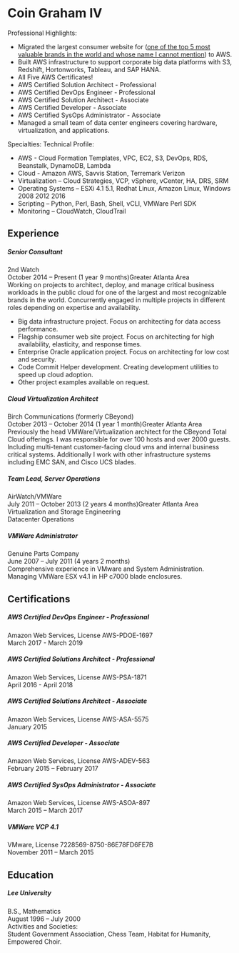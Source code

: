 Coin Graham IV
======
  
Professional Highlights:  
* Migrated the largest consumer website for ([one of the top 5 most valuable brands in the world and whose name I cannot mention](http://c.cocacola.co.jp/)) to AWS.  
* Built AWS infrastructure to support corporate big data platforms with S3, Redshift, Hortonworks, Tableau, and SAP HANA.  
* All Five AWS Certificates!  
* AWS Certified Solution Architect - Professional  
* AWS Certified DevOps Engineer - Professional  
* AWS Certified Solution Architect - Associate  
* AWS Certified Developer - Associate  
* AWS Certified SysOps Administrator - Associate  
* Managed a small team of data center engineers covering hardware, virtualization, and applications.  
  
Specialties: Technical Profile:  
* AWS - Cloud Formation Templates, VPC, EC2, S3, DevOps, RDS, Beanstalk, DynamoDB, Lambda  
* Cloud - Amazon AWS, Savvis Station, Terremark Verizon  
* Virtualization – Cloud Strategies, VCP, vSphere, vCenter, HA, DRS, SRM  
* Operating Systems – ESXi 4.1 5.1, Redhat Linux, Amazon Linux, Windows 2008 2012 2016  
* Scripting – Python, Perl, Bash, Shell, vCLI, VMWare Perl SDK  
* Monitoring – CloudWatch, CloudTrail  
  
Experience
------

##### Senior Consultant  
2nd Watch  
October 2014 – Present (1 year 9 months)Greater Atlanta Area  
Working on projects to architect, deploy, and manage critical business workloads in the public cloud for one of the largest and most recognizable brands in the world.  Concurrently engaged in multiple projects in different roles depending on expertise and availability.  
  
* Big data infrastructure project.  Focus on architecting for data access performance.  
* Flagship consumer web site project.  Focus on architecting for high availability, elasticity, and response times.   
* Enterprise Oracle application project.  Focus on architecting for low cost and security.   
* Code Commit Helper development.  Creating development utilities to speed up cloud adoption.  
* Other project examples available on request.  
    
##### Cloud Virtualization Architect  
Birch Communications (formerly CBeyond)  
October 2013 – October 2014 (1 year 1 month)Greater Atlanta Area  
Previously the head VMWare/Virtualization architect for the CBeyond Total Cloud offerings. I was responsible for over 100 hosts and over 2000 guests. Including multi-tenant customer-facing cloud vms and internal business critical systems.  Additionally I work with other infrastructure systems including EMC SAN, and Cisco UCS blades.  
  
##### Team Lead, Server Operations  
AirWatch/VMWare  
July 2011 – October 2013 (2 years 4 months)Greater Atlanta Area  
Virtualization and Storage Engineering  
Datacenter Operations  
  
##### VMWare Administrator  
Genuine Parts Company  
June 2007 – July 2011 (4 years 2 months)  
Comprehensive experience in VMware and System Administration. Managing VMWare ESX v4.1 in HP c7000 blade enclosures.  

Certifications
------

##### AWS Certified DevOps Engineer - Professional  
Amazon Web Services, License AWS-PDOE-1697  
March 2017 - March 2019  

##### AWS Certified Solutions Architect - Professional  
Amazon Web Services, License AWS-PSA-1871  
April 2016 - April 2018  

##### AWS Certified Solutions Architect - Associate  
Amazon Web Services, License AWS-ASA-5575  
January 2015  

##### AWS Certified Developer - Associate  
Amazon Web Services, License AWS-ADEV-563  
February 2015 – February 2017  

##### AWS Certified SysOps Administrator - Associate  
Amazon Web Services, License AWS-ASOA-897  
March 2015 – March 2017  

##### VMWare VCP 4.1  
VMware, License 7228569-8750-86E78FD6FE7B  
November 2011 – March 2015  

Education
------

##### Lee University
B.S., Mathematics  
August 1996 – July 2000  
Activities and Societies:   
Student Government Association, Chess Team, Habitat for Humanity, Empowered Choir.  

